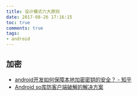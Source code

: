 ```yaml
---
title: 设计模式六大原则
date: 2017-08-26 17:16:15
toc: true
comments: true
tags:
- android
---
```


## 加密
- [android开发如何保障本地加密密钥的安全？ - 知乎](https://www.zhihu.com/question/35136485)
- [Android so库防客户端破解的解决方案](http://leehong2005.com/2016/08/08/android-so-signature-check/)
